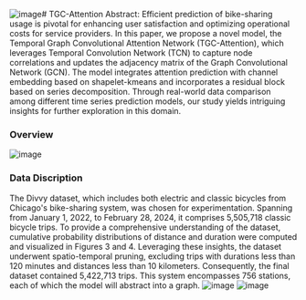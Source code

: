 ![image](https://github.com/GhazziWang/TGC-Attention/assets/49545379/26f5e3e4-243a-4f40-a973-ee66a000906e)# TGC-Attention
Abstract: Efficient prediction of bike-sharing usage is pivotal for enhancing user satisfaction and optimizing operational costs for service providers. In this paper, we propose a novel model, the Temporal Graph Convolutional Attention Network (TGC-Attention), which leverages Temporal Convolution Network (TCN) to capture node correlations and updates the adjacency matrix of the Graph Convolutional Network (GCN). The model integrates attention prediction with channel embedding based on shapelet-kmeans and incorporates a residual block based on series decomposition. Through real-world data comparison among different time series prediction models, our study yields intriguing insights for further exploration in this domain.
### Overview
![image](https://github.com/GhazziWang/TGC-Attention/assets/49545379/9d9668cd-2d97-495e-b785-dc1cf836c2e5)
### Data Discription
The Divvy dataset, which includes both electric and classic bicycles from Chicago's bike-sharing system, was chosen for experimentation. Spanning from January 1, 2022, to February 28, 2024, it comprises 5,505,718 classic bicycle trips. To provide a comprehensive understanding of the dataset, cumulative probability distributions of distance and duration were computed and visualized in Figures 3 and 4. Leveraging these insights, the dataset underwent spatio-temporal pruning, excluding trips with durations less than 120 minutes and distances less than 10 kilometers. Consequently, the final dataset contained 5,422,713 trips. This system encompasses 756 stations, each of which the model will abstract into a graph.
 ![image](https://github.com/GhazziWang/TGC-Attention/assets/49545379/e8b3baa3-3115-448c-880c-5b5ee27d9bdf)
![image](https://github.com/GhazziWang/TGC-Attention/assets/49545379/25a12a57-16d3-4493-b8e2-d170d362bf67)
